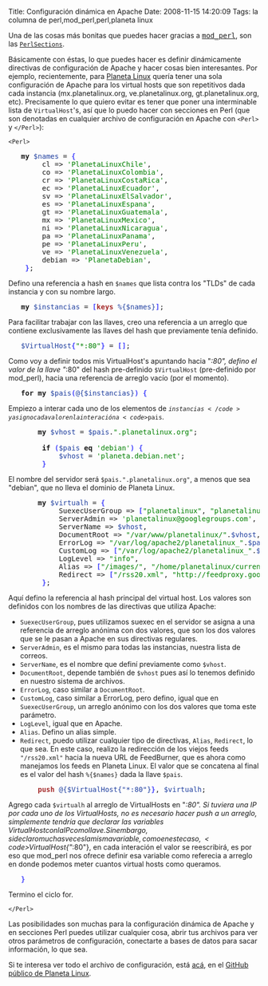 Title: Configuración dinámica en Apache
Date: 2008-11-15 14:20:09
Tags: la columna de perl,mod_perl,perl,planeta linux

Una de las cosas más bonitas que puedes hacer gracias a <a href="http://perl.apache.org/"><tt>mod_perl</tt></a>, son las <a href="http://perl.apache.org/docs/2.0/api/Apache2/PerlSections.html"><code>PerlSections</code></a>.

Básicamente con éstas, lo que puedes hacer es definir dinámicamente directivas de configuración de Apache y hacer cosas bien interesantes. Por ejemplo, recientemente, para <a href="http://planetalinux.org">Planeta Linux</a> quería tener una sola configuración de Apache para los virtual hosts que son repetitivos dada cada instancia (mx.planetalinux.org, ve.planetalinux.org, gt.planetalinux.org, etc). Precisamente lo que quiero evitar es tener que poner una interminable lista de <code>VirtualHost</code>'s, así que lo puedo hacer con secciones en Perl (que son denotadas en cualquier archivo de configuración en Apache con <code>&lt;Perl&gt;</code> y <code>&lt;/Perl&gt;</code>):

<code>&lt;Perl&gt;</code>
<pre>	<strong>my</strong> <span style="color: #2040a0;">$names</span> = <span style="color: #4444ff;"><strong>{</strong></span>
		cl =&gt; <span style="color: #008000;">'PlanetaLinuxChile'</span>,
		co =&gt; <span style="color: #008000;">'PlanetaLinuxColombia'</span>,
		cr =&gt; <span style="color: #008000;">'PlanetaLinuxCostaRica'</span>,
		ec =&gt; <span style="color: #008000;">'PlanetaLinuxEcuador'</span>,
		sv =&gt; <span style="color: #008000;">'PlanetaLinuxElSalvador'</span>,
		es =&gt; <span style="color: #008000;">'PlanetaLinuxEspana'</span>,
		gt =&gt; <span style="color: #008000;">'PlanetaLinuxGuatemala'</span>,
		mx =&gt; <span style="color: #008000;">'PlanetaLinuxMexico'</span>,
		ni =&gt; <span style="color: #008000;">'PlanetaLinuxNicaragua'</span>,
		pa =&gt; <span style="color: #008000;">'PlanetaLinuxPanama'</span>,
		pe =&gt; <span style="color: #008000;">'PlanetaLinuxPeru'</span>,
		ve =&gt; <span style="color: #008000;">'PlanetaLinuxVenezuela'</span>,
		debian =&gt; <span style="color: #008000;">'PlanetaDebian'</span>,
	<span style="color: #4444ff;"><strong>}</strong></span>;</pre>

Defino una referencia a hash en <code>$names</code> que lista contra los "TLDs" de cada instancia y con su nombre largo.

<pre>	<strong>my</strong> <span style="color: #2040a0;">$instancias</span> = <span style="color: #4444ff;"><strong>[</strong></span><span style="color: #a52a2a;"><strong>keys</strong></span> <span style="color: #2040a0;">%{$names}</span><span style="color: #4444ff;"><strong>]</strong></span>;</pre>

Para facilitar trabajar con las llaves, creo una referencia a un arreglo que contiene exclusivamente las llaves del hash que previamente tenía definido.

<pre>	<span style="color: #2040a0;">$VirtualHost</span><span style="color: #4444ff;"><strong>{</strong></span><span style="color: #008000;">"*:80"</span><span style="color: #4444ff;"><strong>}</strong></span> = <span style="color: #4444ff;"><strong>[</strong></span><span style="color: #4444ff;"><strong>]</strong></span>;</pre>

Como voy a definir todos mis VirtualHost's apuntando hacia "*:80", defino el valor de la llave "*:80" del hash pre-definido <code>$VirtualHost</code> (pre-definido por mod_perl), hacia una referencia de arreglo vacío (por el momento).

<pre>	<strong>for</strong> <strong>my</strong> <span style="color: #2040a0;">$pais</span><span style="color: #4444ff;"><strong>(</strong></span><span style="color: #2040a0;">@{$instancias}</span><span style="color: #4444ff;"><strong>)</strong></span> <span style="color: #4444ff;"><strong>{</strong></span></pre>
Empiezo a interar cada uno de los elementos de <code>$instancias</code> y asigno cada valor en la interación a <code>$pais</code>.
<pre>		<strong>my</strong> <span style="color: #2040a0;">$vhost</span> = <span style="color: #2040a0;">$pais</span>.<span style="color: #008000;">".planetalinux.org"</span>;

		<strong>if</strong> <span style="color: #4444ff;"><strong>(</strong></span><span style="color: #2040a0;">$pais</span> <strong>eq</strong> <span style="color: #008000;">'debian'</span><span style="color: #4444ff;"><strong>)</strong></span> <span style="color: #4444ff;"><strong>{</strong></span>
			<span style="color: #2040a0;">$vhost</span> = <span style="color: #008000;">'planeta.debian.net'</span>;
		<span style="color: #4444ff;"><strong>}</strong></span></pre>

El nombre del servidor será <code>$pais.".planetalinux.org"</code>, a menos que sea "debian", que no lleva el dominio de Planeta Linux.
<pre>		<strong>my</strong> <span style="color: #2040a0;">$virtualh</span> = <span style="color: #4444ff;"><strong>{</strong></span>
			SuexecUserGroup =&gt; <span style="color: #4444ff;"><strong>[</strong></span><span style="color: #008000;">"planetalinux"</span>, <span style="color: #008000;">"planetalinux"</span><span style="color: #4444ff;"><strong>]</strong></span>,
			ServerAdmin =&gt; <span style="color: #008000;">'planetalinux@googlegroups.com'</span>,
			ServerName =&gt; <span style="color: #2040a0;">$vhost</span>,
			DocumentRoot =&gt; <span style="color: #008000;">"/var/www/planetalinux/"</span>.<span style="color: #2040a0;">$vhost</span>,
			ErrorLog =&gt; <span style="color: #008000;">"/var/log/apache2/planetalinux_"</span>.<span style="color: #2040a0;">$pais</span>.<span style="color: #008000;">"_error"</span>,
			CustomLog =&gt; <span style="color: #4444ff;"><strong>[</strong></span><span style="color: #008000;">"/var/log/apache2/planetalinux_"</span>.<span style="color: #2040a0;">$pais</span>.<span style="color: #008000;">"_access"</span>, <span style="color: #008000;">"combined"</span><span style="color: #4444ff;"><strong>]</strong></span>,
			LogLevel =&gt; <span style="color: #008000;">"info"</span>,
			Alias =&gt; <span style="color: #4444ff;"><strong>[</strong></span><span style="color: #008000;">"/images/"</span>, <span style="color: #008000;">"/home/planetalinux/current/www/instancias/"</span>.<span style="color: #2040a0;">$pais</span>.<span style="color: #008000;">"/images/"</span><span style="color: #4444ff;"><strong>]</strong></span>,
			Redirect =&gt; <span style="color: #4444ff;"><strong>[</strong></span><span style="color: #008000;">"/rss20.xml"</span>, <span style="color: #008000;">"http://feedproxy.google.com/"</span>.<span style="color: #2040a0;">$names</span>-&gt;<span style="color: #4444ff;"><strong>{</strong></span><span style="color: #2040a0;">$pais</span><span style="color: #4444ff;"><strong>}</strong></span><span style="color: #4444ff;"><strong>]</strong></span>,
		<span style="color: #4444ff;"><strong>}</strong></span>;</pre>

Aquí defino la referencia al hash principal del virtual host. Los valores son definidos con los nombres de las directivas que utiliza Apache:
<ul>
	<li><code>SuexecUserGroup</code>, pues utilizamos suexec en el servidor se asigna a una referencia de arreglo anónima con dos valores, que son los dos valores que se le pasan a Apache en sus directivas regulares.</li>
	<li><code>ServerAdmin</code>, es el mismo para todas las instancias, nuestra lista de correos.</li>
	<li><code>ServerName</code>, es el nombre que definí previamente como <code>$vhost</code>.</li>
	<li><code>DocumentRoot</code>, depende también de <code>$vhost</code> pues así lo tenemos definido en nuestro sistema de archivos.</li>
	<li><code>ErrorLog</code>, caso similar a <code>DocumentRoot</code>.</li>
	<li><code>CustomLog</code>, caso similar a ErrorLog, pero defino, igual que en <code>SuexecUserGroup</code>, un arreglo anónimo con los dos valores que toma este parámetro.</li>
	<li><code>LogLevel</code>, igual que en Apache.</li>
	<li><code>Alias</code>. Defino un alias simple.</li>
	<li><code>Redirect</code>, puedo utilizar cualquier tipo de directivas, <code>Alias</code>, <code>Redirect</code>, lo que sea. En este caso, realizo la redirección de los viejos feeds <code>"/rss20.xml"</code> hacia la nueva URL de FeedBurner, que es ahora como manejamos los feeds en Planeta Linux. El valor que se concatena al final es el valor del hash <code>%{$names}</code> dada la llave <code>$pais</code>.</li>
</ul>

<pre>		<span style="color: #a52a2a;"><strong>push</strong></span> <span style="color: #2040a0;">@{$VirtualHost{"*:80"}</span><span style="color: #4444ff;"><strong>}</strong></span>, <span style="color: #2040a0;">$virtualh</span>;</pre>
Agrego cada <code>$virtualh</code> al arreglo de VirtualHosts en "*:80". Si tuviera una IP por cada uno de los VirtualHosts, no es necesario hacer push a un arreglo, simplemente tendría que declarar las variables $VirtualHost con la IP como llave. Sin embargo, si declaro muchas veces la misma variable, como en este caso, <code>$VirtualHost{"*:80"}</code>, en cada interación el valor se reescribirá, es por eso que mod_perl nos ofrece definir esa variable como referecia a arreglo en donde podemos meter cuantos virtual hosts como queramos.
<pre>	<span style="color: #4444ff;"><strong>}</strong></span></pre>

Termino el ciclo for.

<code>&lt;/Perl&gt;</code>

Las posibilidades son muchas para la configuración dinámica de Apache y en secciones Perl puedes utilizar cualquier cosa, abrir tus archivos para ver otros parámetros de configuración, conectarte a bases de datos para sacar información, lo que sea.

Si te interesa ver todo el archivo de configuración, está <a href="http://github.com/damog/planetalinux/tree/master/conf/apache.conf">acá</a>, en el <a href="http://github.com/damog/planetalinux">GitHub público de Planeta Linux</a>.